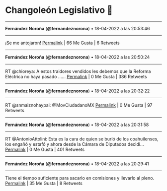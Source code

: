 # Changoleón Legislativo 🙈
*****
**Fernández Noroña** (**@fernandeznorona**) • 18-04-2022 a las 20:53:46
*****
¡Se me antojaron!
[Permalink](https://twitter.com/fernandeznorona/status/1516278863168520192) | 66 Me Gusta | 6 Retweets
*****
**Fernández Noroña** (**@fernandeznorona**) • 18-04-2022 a las 20:50:24
*****
RT @chioreya: A estos traidores vendidos les debemos que la Reforma Eléctrica no haya pasado ……
[Permalink](https://twitter.com/fernandeznorona/status/1516278013717012480) | 0 Me Gusta | 386 Retweets
*****
**Fernández Noroña** (**@fernandeznorona**) • 18-04-2022 a las 20:32:22
*****
RT @snmaiznohaypai: ⁦@MovCiudadanoMX⁩
[Permalink](https://twitter.com/fernandeznorona/status/1516273478621663235) | 0 Me Gusta | 97 Retweets
*****
**Fernández Noroña** (**@fernandeznorona**) • 18-04-2022 a las 20:31:58
*****
RT @AntonioAttolini: Esta es la cara de quien se burló de los coahuilenses, los engañó y estafó y ahora desde la Cámara de Diputados decidi…
[Permalink](https://twitter.com/fernandeznorona/status/1516273375714463744) | 0 Me Gusta | 401 Retweets
*****
**Fernández Noroña** (**@fernandeznorona**) • 18-04-2022 a las 20:29:41
*****
Tiene el tiempo suficiente para sacarlo en comisiones y llevarlo al pleno.
[Permalink](https://twitter.com/fernandeznorona/status/1516272800167866369) | 35 Me Gusta | 8 Retweets